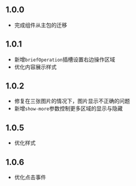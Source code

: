 ## 1.0.0

- 完成组件从主包的迁移

## 1.0.1

- 新增`briefOperation`插槽设置右边操作区域
- 优化内容展示样式

## 1.0.2

- 修复在三张图片的情况下，图片显示不正确的问题
- 新增`show-more`参数控制更多区域的显示与隐藏

## 1.0.5

- 优化样式

## 1.0.6

- 优化点击事件